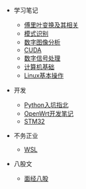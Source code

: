 <!-- docs/_sidebar.md -->

* 学习笔记
    * [傅里叶变换及其相关](markdown/Fourier.html)
    * [模式识别](markdown/pattern_recognition.html)
    * [数字图像分析](markdown/digital_image_analysis.html)
    * [CUDA](markdown/cuda.html)
    * [数字信号处理](markdown/digital_signal_processing.html)
    * [计算机基础](markdown/computer_basics.html)
    * [Linux基本操作](markdown/Linux.html)

* 开发
    * [Python入坑指北](markdown/brief_introduction_to_the_way_of_python.html)
    * [OpenWrt开发笔记](markdown/openwrt.html)
    * [STM32](markdown/stm32_learning_notes.html)

* 不务正业
    * [WSL](markdown/WSL.html)

* 八股文
    * [面经八股](markdown/eight_part_essays.html)
